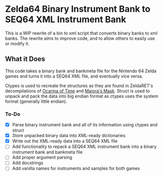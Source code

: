# Zelda64 Binary Instrument Bank to SEQ64 XML Instrument Bank
This is a WIP rewrite of a bin to xml script that converts binary banks to xml banks. The rewrite aims to improve code, and to allow others to easily use or modify it.

## What it Does
This code takes a binary bank and bankmeta file for the Nintendo 64 Zelda games and turns it into a SEQ64 XML file, and eventually vice versa.

Ctypes is used to recreate the structures as they are found in ZeldaRET's decompilations of [Ocarina of Time](https://github.com/zeldaret/mm) and [Majora's Mask](https://github.com/zeldaret/mm). Struct is used to unpack and pack the data into big endian format as ctypes uses the system format (generally little endian).

### To-Do
- [x] Parse binary instrument bank and all of its information using ctypes and struct
- [x] Store unpacked binary data into XML-ready dictionaries
- [x] Write out the XML-ready data into a SEQ64 XML file
- [ ] Add functionality to repack a SEQ64 XML instrument bank into a binary instrument bank and bankmeta file
- [ ] Add proper argument parsing
- [ ] Add docstrings
- [ ] Add vanilla names for instruments and samples for both games
